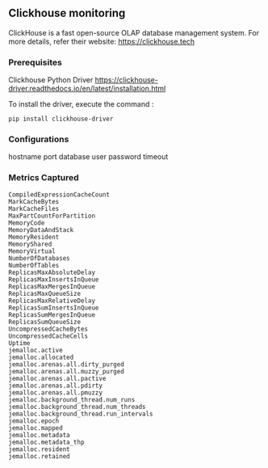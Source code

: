 Clickhouse monitoring
---  
ClickHouse is a fast open-source OLAP database management system. For more details, refer their website: https://clickhouse.tech

### Prerequisites
Clickhouse Python Driver
https://clickhouse-driver.readthedocs.io/en/latest/installation.html

To install the driver, execute the command :

	pip install clickhouse-driver

### Configurations
hostname
port
database
user
password
timeout

### Metrics Captured
    CompiledExpressionCacheCount
    MarkCacheBytes
    MarkCacheFiles
    MaxPartCountForPartition
    MemoryCode
    MemoryDataAndStack
    MemoryResident
    MemoryShared
    MemoryVirtual
    NumberOfDatabases
    NumberOfTables
    ReplicasMaxAbsoluteDelay
    ReplicasMaxInsertsInQueue
    ReplicasMaxMergesInQueue
    ReplicasMaxQueueSize
    ReplicasMaxRelativeDelay
    ReplicasSumInsertsInQueue
    ReplicasSumMergesInQueue
    ReplicasSumQueueSize
    UncompressedCacheBytes
    UncompressedCacheCells
    Uptime
    jemalloc.active
    jemalloc.allocated
    jemalloc.arenas.all.dirty_purged
    jemalloc.arenas.all.muzzy_purged
    jemalloc.arenas.all.pactive
    jemalloc.arenas.all.pdirty
    jemalloc.arenas.all.pmuzzy
    jemalloc.background_thread.num_runs
    jemalloc.background_thread.num_threads
    jemalloc.background_thread.run_intervals
    jemalloc.epoch
    jemalloc.mapped
    jemalloc.metadata
    jemalloc.metadata_thp
    jemalloc.resident
    jemalloc.retained
